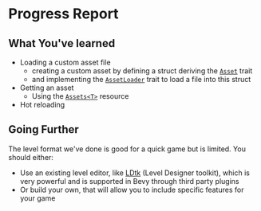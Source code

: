 # Progress Report

## What You've learned

* Loading a custom asset file
  * creating a custom asset by defining a struct deriving the [`Asset`](https://docs.rs/bevy/0.15.0-rc.2/bevy/asset/trait.Asset.html) trait
  * and implementing the [`AssetLoader`](https://docs.rs/bevy/0.15.0-rc.2/bevy/asset/trait.AssetLoader.html) trait to load a file into this struct
* Getting an asset
  * Using the [`Assets<T>`](https://docs.rs/bevy/0.15.0-rc.2/bevy/asset/struct.Assets.html) resource
* Hot reloading

## Going Further

The level format we've done is good for a quick game but is limited. You should either:
* Use an existing level editor, like [LDtk](https://ldtk.io) (Level Designer toolkit), which is very powerful and is supported in Bevy through third party plugins
* Or build your own, that will allow you to include specific features for your game
